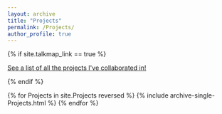 ```yaml
---
layout: archive
title: "Projects"
permalink: /Projects/
author_profile: true
---
```


{% if site.talkmap_link == true %}

<p style="text-decoration:underline;"><a href="/talkmap.html">See a list of all the projects I've collaborated in!</a></p>

{% endif %}

{% for Projects in site.Projects reversed %}
  {% include archive-single-Projects.html %}
{% endfor %}
